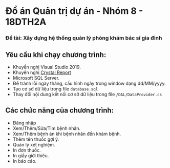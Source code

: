 # Đồ án Quản trị dự án - Nhóm 8 - 18DTH2A

### Đề tài: <b> Xây dựng hệ thống quản lý phòng khám bác sĩ gia đình </b>

## Yêu cầu khi chạy chương trình:
- Khuyến nghị Visual Studio 2019.
- Khuyến nghị [Crystal Report](https://developerpublish.com/download-crystal-reports-for-visual-studio-2019/)
- Microsoft SQL Server.
- Để tránh lỗi ngày tháng, cấu hình ngày trong window dạng dd/MM/yyyy.
- Tạo cơ sở dữ liệu trong file `database.sql`
- Thay đổi nội dung kết nối cơ sở dữ liệu trong file `/DAL/DataProvider.cs`

## Các chức năng của chương trình:
- Đăng nhập
- Xem/Thêm/Sửa/Tìm bệnh nhân.
- Xem/Thêm bệnh án khi bệnh nhân đến khám bệnh.
- Thêm tên thuốc gợi ý.
- Quản lý xét nghiệm.
- In đơn thuốc.
- In giấy giới thiệu.
- In báo cáo.
